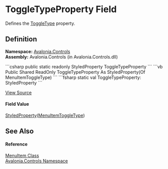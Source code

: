 # ToggleTypeProperty Field


Defines the <a href="P_Avalonia_Controls_MenuItem_ToggleType">ToggleType</a> property.



## Definition
**Namespace:** <a href="N_Avalonia_Controls">Avalonia.Controls</a>  
**Assembly:** Avalonia.Controls (in Avalonia.Controls.dll)

<Tabs groupId="api-code-preview">
<TabItem value="csharp" label="C#">
```csharp
public static readonly StyledProperty<MenuItemToggleType> ToggleTypeProperty
```
</TabItem>
<TabItem value="vb" label="VB">
```vb
Public Shared ReadOnly ToggleTypeProperty As StyledProperty(Of MenuItemToggleType)
```
</TabItem>
<TabItem value="fsharp" label="F#">
```fsharp
static val ToggleTypeProperty: StyledProperty<MenuItemToggleType>
```
</TabItem>
</Tabs>



<a href="https://github.com/AvaloniaUI/Avalonia/tree/master/src/Avalonia.Controls/MenuItem.cs" title="View the source code">View Source</a>



#### Field Value
<a href="T_Avalonia_StyledProperty_1">StyledProperty</a>(<a href="T_Avalonia_Controls_MenuItemToggleType">MenuItemToggleType</a>)

## See Also


#### Reference
<a href="T_Avalonia_Controls_MenuItem">MenuItem Class</a>  
<a href="N_Avalonia_Controls">Avalonia.Controls Namespace</a>  

